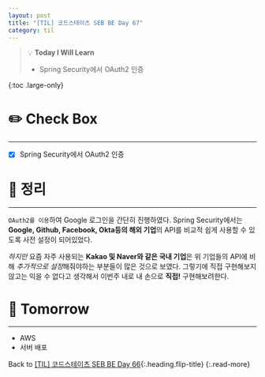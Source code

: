 ```yaml
---
layout: post
title: "[TIL] 코드스테이츠 SEB BE Day 67"
category: til
---
```

> 💡 **Today I Will Learn**
>
> * Spring Security에서 OAuth2 인증

{:toc .large-only}

# ✏️ Check Box
***

* [x] <label>Spring Security에서 OAuth2 인증</label>

# 📌 정리
***

`OAuth2를 이용`하여 Google 로그인을 간단히 진행하였다. Spring Security에서는 **Google, Github, Facebook, Okta등의 해외 기업**의 API를 비교적 쉽게 사용할 수 있도록 사전 설정이 되어있었다.

*하지만* 요즘 자주 사용되는 **Kakao 및 Naver와 같은 국내 기업**은 위 기업들의 API에 비해 *추가적으로 설정*해줘야하는 부분들이 많은 것으로 보였다. 그렇기에 직접 구현해보지 않고는 익을 수 없다고 생각해서 이번주 내로 내 손으로 **직접!** 구현해보려한다.

# 🎯 Tomorrow
***

* AWS
* 서버 배포

Back to [[TIL] 코드스테이츠 SEB BE Day 66](220729-til){:.heading.flip-title}
{:.read-more}